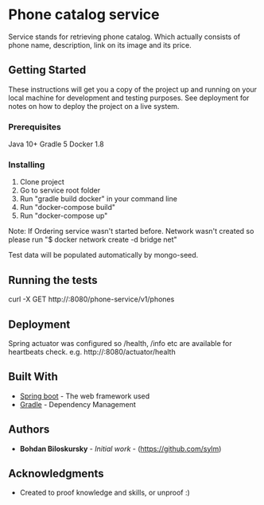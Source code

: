 # Phone catalog service

Service stands for retrieving phone catalog. Which actually consists of phone name, description, link on its image and its price.

## Getting Started

These instructions will get you a copy of the project up and running on your local machine for development and testing purposes. See deployment for notes on how to deploy the project on a live system.

### Prerequisites

Java 10+
Gradle 5
Docker 1.8

### Installing

1. Clone project
2. Go to service root folder
3. Run "gradle build docker" in your command line
4. Run "docker-compose build"
5. Run "docker-compose up"

Note: If Ordering service wasn't started before. Network wasn't created so please run "$ docker network create -d bridge net"

Test data will be populated automatically by mongo-seed.

## Running the tests

curl -X GET http://<your host>:8080/phone-service/v1/phones


## Deployment

Spring actuator was configured so /health, /info etc are available for heartbeats check.
e.g. http://<your host>:8080/actuator/health

## Built With

* [Spring boot](https://spring.io/projects/spring-boot) - The web framework used
* [Gradle](https://gradle.org/) - Dependency Management


## Authors

* **Bohdan Biloskursky** - *Initial work* - (https://github.com/sylm)

## Acknowledgments

* Created to proof knowledge and skills, or unproof :)


